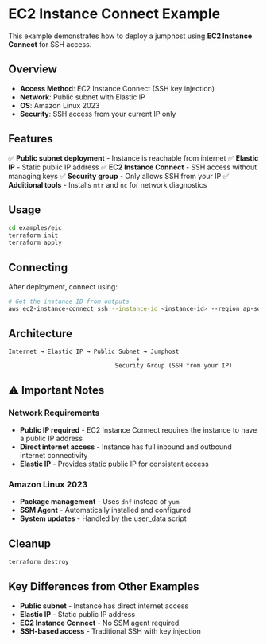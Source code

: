 # EC2 Instance Connect Example

This example demonstrates how to deploy a jumphost using **EC2 Instance Connect** for SSH access.

## Overview

- **Access Method**: EC2 Instance Connect (SSH key injection)
- **Network**: Public subnet with Elastic IP
- **OS**: Amazon Linux 2023
- **Security**: SSH access from your current IP only

## Features

✅ **Public subnet deployment** - Instance is reachable from internet
✅ **Elastic IP** - Static public IP address
✅ **EC2 Instance Connect** - SSH access without managing keys
✅ **Security group** - Only allows SSH from your IP
✅ **Additional tools** - Installs `mtr` and `nc` for network diagnostics

## Usage

```bash
cd examples/eic
terraform init
terraform apply
```

## Connecting

After deployment, connect using:

```bash
# Get the instance ID from outputs
aws ec2-instance-connect ssh --instance-id <instance-id> --region ap-southeast-2
```

## Architecture

```plaintext
Internet → Elastic IP → Public Subnet → Jumphost
                                    ↓
                              Security Group (SSH from your IP)
```

## ⚠️ Important Notes

### Network Requirements

- **Public IP required** - EC2 Instance Connect requires the instance to have a public IP address
- **Direct internet access** - Instance has full inbound and outbound internet connectivity
- **Elastic IP** - Provides static public IP for consistent access

### Amazon Linux 2023

- **Package management** - Uses `dnf` instead of `yum`
- **SSM Agent** - Automatically installed and configured
- **System updates** - Handled by the user_data script

## Cleanup

```bash
terraform destroy
```

## Key Differences from Other Examples

- **Public subnet** - Instance has direct internet access
- **Elastic IP** - Static public IP address
- **EC2 Instance Connect** - No SSM agent required
- **SSH-based access** - Traditional SSH with key injection
